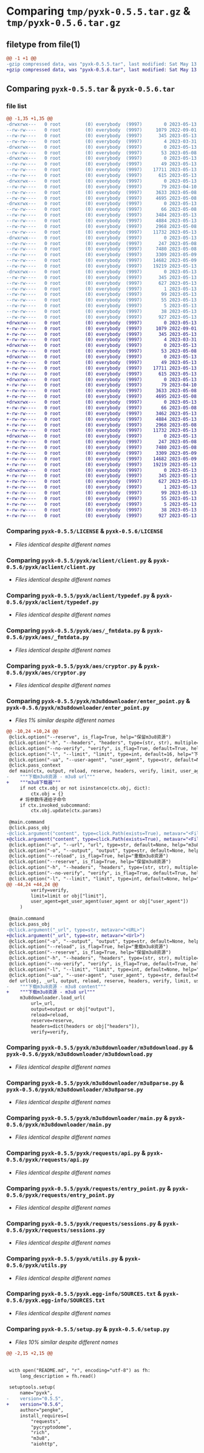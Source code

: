 # Comparing `tmp/pyxk-0.5.5.tar.gz` & `tmp/pyxk-0.5.6.tar.gz`

## filetype from file(1)

```diff
@@ -1 +1 @@
-gzip compressed data, was "pyxk-0.5.5.tar", last modified: Sat May 13 09:33:26 2023, max compression
+gzip compressed data, was "pyxk-0.5.6.tar", last modified: Sat May 13 09:36:54 2023, max compression
```

## Comparing `pyxk-0.5.5.tar` & `pyxk-0.5.6.tar`

### file list

```diff
@@ -1,35 +1,35 @@
-drwxrwx---   0 root         (0) everybody  (9997)        0 2023-05-13 09:33:26.034000 pyxk-0.5.5/
--rw-rw----   0 root         (0) everybody  (9997)     1079 2022-09-01 11:31:05.000000 pyxk-0.5.5/LICENSE
--rw-rw----   0 root         (0) everybody  (9997)      345 2023-05-13 09:33:26.034000 pyxk-0.5.5/PKG-INFO
--rw-rw----   0 root         (0) everybody  (9997)        4 2023-03-31 15:33:16.000000 pyxk-0.5.5/README.md
-drwxrwx---   0 root         (0) everybody  (9997)        0 2023-05-13 09:33:26.024000 pyxk-0.5.5/pyxk/
--rw-rw----   0 root         (0) everybody  (9997)       53 2023-05-08 09:38:07.000000 pyxk-0.5.5/pyxk/__init__.py
-drwxrwx---   0 root         (0) everybody  (9997)        0 2023-05-13 09:33:26.024000 pyxk-0.5.5/pyxk/aclient/
--rw-rw----   0 root         (0) everybody  (9997)       49 2023-05-13 08:37:44.000000 pyxk-0.5.5/pyxk/aclient/__init__.py
--rw-rw----   0 root         (0) everybody  (9997)    17711 2023-05-13 08:47:34.000000 pyxk-0.5.5/pyxk/aclient/client.py
--rw-rw----   0 root         (0) everybody  (9997)      615 2023-05-13 05:40:17.000000 pyxk-0.5.5/pyxk/aclient/typedef.py
-drwxrwx---   0 root         (0) everybody  (9997)        0 2023-05-13 09:33:26.034000 pyxk-0.5.5/pyxk/aes/
--rw-rw----   0 root         (0) everybody  (9997)       79 2023-04-10 03:10:37.000000 pyxk-0.5.5/pyxk/aes/__init__.py
--rw-rw----   0 root         (0) everybody  (9997)     3633 2023-05-08 07:57:14.000000 pyxk-0.5.5/pyxk/aes/_fmtdata.py
--rw-rw----   0 root         (0) everybody  (9997)     4695 2023-05-08 07:56:51.000000 pyxk-0.5.5/pyxk/aes/cryptor.py
-drwxrwx---   0 root         (0) everybody  (9997)        0 2023-05-13 09:33:26.034000 pyxk-0.5.5/pyxk/m3u8downloader/
--rw-rw----   0 root         (0) everybody  (9997)       66 2023-05-08 07:55:15.000000 pyxk-0.5.5/pyxk/m3u8downloader/__init__.py
--rw-rw----   0 root         (0) everybody  (9997)     3484 2023-05-13 09:31:31.000000 pyxk-0.5.5/pyxk/m3u8downloader/enter_point.py
--rw-rw----   0 root         (0) everybody  (9997)     4884 2023-05-13 09:28:48.000000 pyxk-0.5.5/pyxk/m3u8downloader/m3u8download.py
--rw-rw----   0 root         (0) everybody  (9997)     2968 2023-05-08 04:33:43.000000 pyxk-0.5.5/pyxk/m3u8downloader/m3u8parse.py
--rw-rw----   0 root         (0) everybody  (9997)    11732 2023-05-13 09:23:24.000000 pyxk-0.5.5/pyxk/m3u8downloader/main.py
-drwxrwx---   0 root         (0) everybody  (9997)        0 2023-05-13 09:33:26.034000 pyxk-0.5.5/pyxk/requests/
--rw-rw----   0 root         (0) everybody  (9997)      247 2023-05-08 07:57:36.000000 pyxk-0.5.5/pyxk/requests/__init__.py
--rw-rw----   0 root         (0) everybody  (9997)     7480 2023-05-08 07:58:19.000000 pyxk-0.5.5/pyxk/requests/api.py
--rw-rw----   0 root         (0) everybody  (9997)     3309 2023-05-09 03:19:15.000000 pyxk-0.5.5/pyxk/requests/entry_point.py
--rw-rw----   0 root         (0) everybody  (9997)    14682 2023-05-09 03:23:24.000000 pyxk-0.5.5/pyxk/requests/sessions.py
--rw-rw----   0 root         (0) everybody  (9997)    19219 2023-05-13 07:41:11.000000 pyxk-0.5.5/pyxk/utils.py
-drwxrwx---   0 root         (0) everybody  (9997)        0 2023-05-13 09:33:26.024000 pyxk-0.5.5/pyxk.egg-info/
--rw-rw----   0 root         (0) everybody  (9997)      345 2023-05-13 09:33:25.000000 pyxk-0.5.5/pyxk.egg-info/PKG-INFO
--rw-rw----   0 root         (0) everybody  (9997)      627 2023-05-13 09:33:25.000000 pyxk-0.5.5/pyxk.egg-info/SOURCES.txt
--rw-rw----   0 root         (0) everybody  (9997)        1 2023-05-13 09:33:25.000000 pyxk-0.5.5/pyxk.egg-info/dependency_links.txt
--rw-rw----   0 root         (0) everybody  (9997)       99 2023-05-13 09:33:25.000000 pyxk-0.5.5/pyxk.egg-info/entry_points.txt
--rw-rw----   0 root         (0) everybody  (9997)       55 2023-05-13 09:33:25.000000 pyxk-0.5.5/pyxk.egg-info/requires.txt
--rw-rw----   0 root         (0) everybody  (9997)        5 2023-05-13 09:33:25.000000 pyxk-0.5.5/pyxk.egg-info/top_level.txt
--rw-rw----   0 root         (0) everybody  (9997)       38 2023-05-13 09:33:26.034000 pyxk-0.5.5/setup.cfg
--rw-rw----   0 root         (0) everybody  (9997)      927 2023-05-13 09:33:13.000000 pyxk-0.5.5/setup.py
+drwxrwx---   0 root         (0) everybody  (9997)        0 2023-05-13 09:36:54.033999 pyxk-0.5.6/
+-rw-rw----   0 root         (0) everybody  (9997)     1079 2022-09-01 11:31:05.000000 pyxk-0.5.6/LICENSE
+-rw-rw----   0 root         (0) everybody  (9997)      345 2023-05-13 09:36:54.033999 pyxk-0.5.6/PKG-INFO
+-rw-rw----   0 root         (0) everybody  (9997)        4 2023-03-31 15:33:16.000000 pyxk-0.5.6/README.md
+drwxrwx---   0 root         (0) everybody  (9997)        0 2023-05-13 09:36:54.033999 pyxk-0.5.6/pyxk/
+-rw-rw----   0 root         (0) everybody  (9997)       53 2023-05-08 09:38:07.000000 pyxk-0.5.6/pyxk/__init__.py
+drwxrwx---   0 root         (0) everybody  (9997)        0 2023-05-13 09:36:54.033999 pyxk-0.5.6/pyxk/aclient/
+-rw-rw----   0 root         (0) everybody  (9997)       49 2023-05-13 08:37:44.000000 pyxk-0.5.6/pyxk/aclient/__init__.py
+-rw-rw----   0 root         (0) everybody  (9997)    17711 2023-05-13 08:47:34.000000 pyxk-0.5.6/pyxk/aclient/client.py
+-rw-rw----   0 root         (0) everybody  (9997)      615 2023-05-13 05:40:17.000000 pyxk-0.5.6/pyxk/aclient/typedef.py
+drwxrwx---   0 root         (0) everybody  (9997)        0 2023-05-13 09:36:54.033999 pyxk-0.5.6/pyxk/aes/
+-rw-rw----   0 root         (0) everybody  (9997)       79 2023-04-10 03:10:37.000000 pyxk-0.5.6/pyxk/aes/__init__.py
+-rw-rw----   0 root         (0) everybody  (9997)     3633 2023-05-08 07:57:14.000000 pyxk-0.5.6/pyxk/aes/_fmtdata.py
+-rw-rw----   0 root         (0) everybody  (9997)     4695 2023-05-08 07:56:51.000000 pyxk-0.5.6/pyxk/aes/cryptor.py
+drwxrwx---   0 root         (0) everybody  (9997)        0 2023-05-13 09:36:54.033999 pyxk-0.5.6/pyxk/m3u8downloader/
+-rw-rw----   0 root         (0) everybody  (9997)       66 2023-05-08 07:55:15.000000 pyxk-0.5.6/pyxk/m3u8downloader/__init__.py
+-rw-rw----   0 root         (0) everybody  (9997)     3462 2023-05-13 09:36:19.000000 pyxk-0.5.6/pyxk/m3u8downloader/enter_point.py
+-rw-rw----   0 root         (0) everybody  (9997)     4884 2023-05-13 09:28:48.000000 pyxk-0.5.6/pyxk/m3u8downloader/m3u8download.py
+-rw-rw----   0 root         (0) everybody  (9997)     2968 2023-05-08 04:33:43.000000 pyxk-0.5.6/pyxk/m3u8downloader/m3u8parse.py
+-rw-rw----   0 root         (0) everybody  (9997)    11732 2023-05-13 09:23:24.000000 pyxk-0.5.6/pyxk/m3u8downloader/main.py
+drwxrwx---   0 root         (0) everybody  (9997)        0 2023-05-13 09:36:54.033999 pyxk-0.5.6/pyxk/requests/
+-rw-rw----   0 root         (0) everybody  (9997)      247 2023-05-08 07:57:36.000000 pyxk-0.5.6/pyxk/requests/__init__.py
+-rw-rw----   0 root         (0) everybody  (9997)     7480 2023-05-08 07:58:19.000000 pyxk-0.5.6/pyxk/requests/api.py
+-rw-rw----   0 root         (0) everybody  (9997)     3309 2023-05-09 03:19:15.000000 pyxk-0.5.6/pyxk/requests/entry_point.py
+-rw-rw----   0 root         (0) everybody  (9997)    14682 2023-05-09 03:23:24.000000 pyxk-0.5.6/pyxk/requests/sessions.py
+-rw-rw----   0 root         (0) everybody  (9997)    19219 2023-05-13 07:41:11.000000 pyxk-0.5.6/pyxk/utils.py
+drwxrwx---   0 root         (0) everybody  (9997)        0 2023-05-13 09:36:54.033999 pyxk-0.5.6/pyxk.egg-info/
+-rw-rw----   0 root         (0) everybody  (9997)      345 2023-05-13 09:36:53.000000 pyxk-0.5.6/pyxk.egg-info/PKG-INFO
+-rw-rw----   0 root         (0) everybody  (9997)      627 2023-05-13 09:36:53.000000 pyxk-0.5.6/pyxk.egg-info/SOURCES.txt
+-rw-rw----   0 root         (0) everybody  (9997)        1 2023-05-13 09:36:53.000000 pyxk-0.5.6/pyxk.egg-info/dependency_links.txt
+-rw-rw----   0 root         (0) everybody  (9997)       99 2023-05-13 09:36:53.000000 pyxk-0.5.6/pyxk.egg-info/entry_points.txt
+-rw-rw----   0 root         (0) everybody  (9997)       55 2023-05-13 09:36:53.000000 pyxk-0.5.6/pyxk.egg-info/requires.txt
+-rw-rw----   0 root         (0) everybody  (9997)        5 2023-05-13 09:36:53.000000 pyxk-0.5.6/pyxk.egg-info/top_level.txt
+-rw-rw----   0 root         (0) everybody  (9997)       38 2023-05-13 09:36:54.033999 pyxk-0.5.6/setup.cfg
+-rw-rw----   0 root         (0) everybody  (9997)      927 2023-05-13 09:36:32.000000 pyxk-0.5.6/setup.py
```

### Comparing `pyxk-0.5.5/LICENSE` & `pyxk-0.5.6/LICENSE`

 * *Files identical despite different names*

### Comparing `pyxk-0.5.5/pyxk/aclient/client.py` & `pyxk-0.5.6/pyxk/aclient/client.py`

 * *Files identical despite different names*

### Comparing `pyxk-0.5.5/pyxk/aclient/typedef.py` & `pyxk-0.5.6/pyxk/aclient/typedef.py`

 * *Files identical despite different names*

### Comparing `pyxk-0.5.5/pyxk/aes/_fmtdata.py` & `pyxk-0.5.6/pyxk/aes/_fmtdata.py`

 * *Files identical despite different names*

### Comparing `pyxk-0.5.5/pyxk/aes/cryptor.py` & `pyxk-0.5.6/pyxk/aes/cryptor.py`

 * *Files identical despite different names*

### Comparing `pyxk-0.5.5/pyxk/m3u8downloader/enter_point.py` & `pyxk-0.5.6/pyxk/m3u8downloader/enter_point.py`

 * *Files 1% similar despite different names*

```diff
@@ -10,24 +10,24 @@
 @click.option("--reserve", is_flag=True, help="保留m3u8资源")
 @click.option("-h", "--headers", "headers", type=(str, str), multiple=True, help="Request Headers")
 @click.option("--no-verify", "verify", is_flag=True, default=True, help="Request Verify")
 @click.option("-l", "--limit", "limit", type=int, default=16, help="下载并发量")
 @click.option("-ua", "--user-agent", "user_agent", type=str, default=None, help="User-Agent")
 @click.pass_context
 def main(ctx, output, reload, reserve, headers, verify, limit, user_agent):
-    """下载m3u8资源 - m3u8 url"""
+    """m3u8下载器"""
     if not ctx.obj or not isinstance(ctx.obj, dict):
         ctx.obj = {}
     # 将参数传递给子命令
     if ctx.invoked_subcommand:
         ctx.obj.update(ctx.params)
 
 @main.command
 @click.pass_obj
-@click.argument("content", type=click.Path(exists=True), metavar="<FilePath>")
+@click.argument("content", type=click.Path(exists=True), metavar="<File>")
 @click.option("-u", "--url", "url", type=str, default=None, help="m3u8 url")
 @click.option("-o", "--output", "output", type=str, default=None, help="M3U8存储路径")
 @click.option("--reload", is_flag=True, help="重载m3u8资源")
 @click.option("--reserve", is_flag=True, help="保留m3u8资源")
 @click.option("-h", "--headers", "headers", type=(str, str), multiple=True, help="Request Headers")
 @click.option("--no-verify", "verify", is_flag=True, default=True, help="Request Verify")
 @click.option("-l", "--limit", "limit", type=int, default=None, help="下载并发量")
@@ -44,24 +44,24 @@
         verify=verify,
         limit=limit or obj["limit"],
         user_agent=get_user_agent(user_agent or obj["user_agent"])
     )
 
 @main.command
 @click.pass_obj
-@click.argument("_url", type=str, metavar="<URL>")
+@click.argument("_url", type=str, metavar="<Url>")
 @click.option("-o", "--output", "output", type=str, default=None, help="M3U8存储路径")
 @click.option("--reload", is_flag=True, help="重载m3u8资源")
 @click.option("--reserve", is_flag=True, help="保留m3u8资源")
 @click.option("-h", "--headers", "headers", type=(str, str), multiple=True, help="Request Headers")
 @click.option("--no-verify", "verify", is_flag=True, default=True, help="Request Verify")
 @click.option("-l", "--limit", "limit", type=int, default=None, help="下载并发量")
 @click.option("-ua", "--user-agent", "user_agent", type=str, default=None, help="User-Agent")
 def url(obj, _url, output, reload, reserve, headers, verify, limit, user_agent):
-    """下载m3u8资源 - m3u8 content"""
+    """下载m3u8资源 - m3u8 url"""
     m3u8downloader.load_url(
         url=_url,
         output=output or obj["output"],
         reload=reload,
         reserve=reserve,
         headers=dict(headers or obj["headers"]),
         verify=verify,
```

### Comparing `pyxk-0.5.5/pyxk/m3u8downloader/m3u8download.py` & `pyxk-0.5.6/pyxk/m3u8downloader/m3u8download.py`

 * *Files identical despite different names*

### Comparing `pyxk-0.5.5/pyxk/m3u8downloader/m3u8parse.py` & `pyxk-0.5.6/pyxk/m3u8downloader/m3u8parse.py`

 * *Files identical despite different names*

### Comparing `pyxk-0.5.5/pyxk/m3u8downloader/main.py` & `pyxk-0.5.6/pyxk/m3u8downloader/main.py`

 * *Files identical despite different names*

### Comparing `pyxk-0.5.5/pyxk/requests/api.py` & `pyxk-0.5.6/pyxk/requests/api.py`

 * *Files identical despite different names*

### Comparing `pyxk-0.5.5/pyxk/requests/entry_point.py` & `pyxk-0.5.6/pyxk/requests/entry_point.py`

 * *Files identical despite different names*

### Comparing `pyxk-0.5.5/pyxk/requests/sessions.py` & `pyxk-0.5.6/pyxk/requests/sessions.py`

 * *Files identical despite different names*

### Comparing `pyxk-0.5.5/pyxk/utils.py` & `pyxk-0.5.6/pyxk/utils.py`

 * *Files identical despite different names*

### Comparing `pyxk-0.5.5/pyxk.egg-info/SOURCES.txt` & `pyxk-0.5.6/pyxk.egg-info/SOURCES.txt`

 * *Files identical despite different names*

### Comparing `pyxk-0.5.5/setup.py` & `pyxk-0.5.6/setup.py`

 * *Files 10% similar despite different names*

```diff
@@ -2,15 +2,15 @@
 
 
 with open("README.md", "r", encoding="utf-8") as fh:
     long_description = fh.read()
 
 setuptools.setup(
     name="pyxk",
-    version="0.5.5",
+    version="0.5.6",
     author="pengke",
     install_requires=[
         "requests",
         "pycryptodome",
         "rich",
         "m3u8",
         "aiohttp",
```

